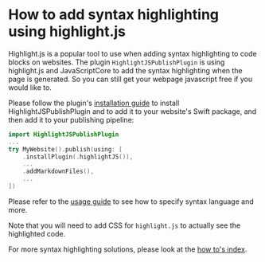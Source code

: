 # How to add syntax highlighting using highlight.js

Highlight.js is a popular tool to use when adding syntax highlighting to code blocks on websites. The plugin `HighlightJSPublishPlugin` is using highlight.js and JavaScriptCore to add the syntax highlighting when the page is generated. So you can still get your webpage javascript free if you would like to.

Please follow the plugin's [installation guide](https://github.com/alex-ross/HighlightJSPublishPlugin#installation) to install HighlightJSPublishPlugin and to add it to your website's Swift package, and then add it to your publishing pipeline: 
```swift
import HighlightJSPublishPlugin
...
try MyWebsite().publish(using: [
    .installPlugin(.highlightJS()),
    ...
    .addMarkdownFiles(),
    ...
])
```

Please refer to the [usage guide](https://github.com/alex-ross/HighlightJSPublishPlugin#usage) to see how to specify syntax language and more. 

Note that you will need to add CSS for `highlight.js` to actually see the highlighted code. 

For more syntax highlighting solutions, please look at the [how to's index](../../README.md).
